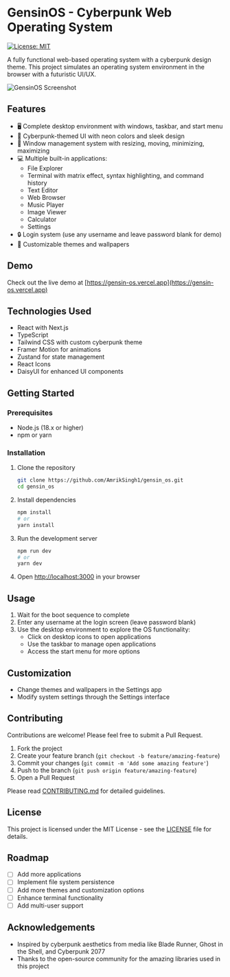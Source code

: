 # GensinOS - Cyberpunk Web Operating System

[![License: MIT](https://img.shields.io/badge/License-MIT-blue.svg)](https://opensource.org/licenses/MIT)

A fully functional web-based operating system with a cyberpunk design theme. This project simulates an operating system environment in the browser with a futuristic UI/UX.

![GensinOS Screenshot](https://raw.githubusercontent.com/AmrikSingh1/gensin_os/main/public/screenshot.png)

## Features

- 🖥️ Complete desktop environment with windows, taskbar, and start menu
- 🚀 Cyberpunk-themed UI with neon colors and sleek design
- 📱 Window management system with resizing, moving, minimizing, maximizing
- 💻 Multiple built-in applications:
  - File Explorer
  - Terminal with matrix effect, syntax highlighting, and command history
  - Text Editor
  - Web Browser
  - Music Player
  - Image Viewer
  - Calculator
  - Settings
- 🔒 Login system (use any username and leave password blank for demo)
- 🎨 Customizable themes and wallpapers

## Demo

Check out the live demo at [https://gensin-os.vercel.app](https://gensin-os.vercel.app)

## Technologies Used

- React with Next.js
- TypeScript
- Tailwind CSS with custom cyberpunk theme
- Framer Motion for animations
- Zustand for state management
- React Icons
- DaisyUI for enhanced UI components

## Getting Started

### Prerequisites

- Node.js (18.x or higher)
- npm or yarn

### Installation

1. Clone the repository
   ```bash
   git clone https://github.com/AmrikSingh1/gensin_os.git
   cd gensin_os
   ```

2. Install dependencies
   ```bash
   npm install
   # or
   yarn install
   ```

3. Run the development server
   ```bash
   npm run dev
   # or
   yarn dev
   ```

4. Open [http://localhost:3000](http://localhost:3000) in your browser

## Usage

1. Wait for the boot sequence to complete
2. Enter any username at the login screen (leave password blank)
3. Use the desktop environment to explore the OS functionality:
   - Click on desktop icons to open applications
   - Use the taskbar to manage open applications
   - Access the start menu for more options

## Customization

- Change themes and wallpapers in the Settings app
- Modify system settings through the Settings interface

## Contributing

Contributions are welcome! Please feel free to submit a Pull Request.

1. Fork the project
2. Create your feature branch (`git checkout -b feature/amazing-feature`)
3. Commit your changes (`git commit -m 'Add some amazing feature'`)
4. Push to the branch (`git push origin feature/amazing-feature`)
5. Open a Pull Request

Please read [CONTRIBUTING.md](CONTRIBUTING.md) for detailed guidelines.

## License

This project is licensed under the MIT License - see the [LICENSE](LICENSE) file for details.

## Roadmap

- [ ] Add more applications
- [ ] Implement file system persistence
- [ ] Add more themes and customization options
- [ ] Enhance terminal functionality
- [ ] Add multi-user support

## Acknowledgements

- Inspired by cyberpunk aesthetics from media like Blade Runner, Ghost in the Shell, and Cyberpunk 2077
- Thanks to the open-source community for the amazing libraries used in this project 